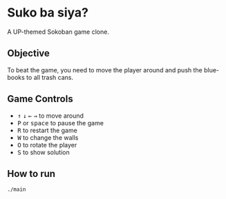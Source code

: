 # Suko ba siya?

A UP-themed Sokoban game clone.

## Objective

To beat the game, you need to move the player around and push the blue-books to all trash cans.

## Game Controls

* <kbd>↑</kbd> <kbd>↓</kbd> <kbd>←</kbd> <kbd>→</kbd> to move around
* <kbd>P</kbd> or <kbd>space</kbd> to pause the game
* <kbd>R</kbd> to restart the game
* <kbd>W</kbd> to change the walls
* <kbd>O</kbd> to rotate the player
* <kbd>S</kbd> to show solution

## How to run


```
./main
```